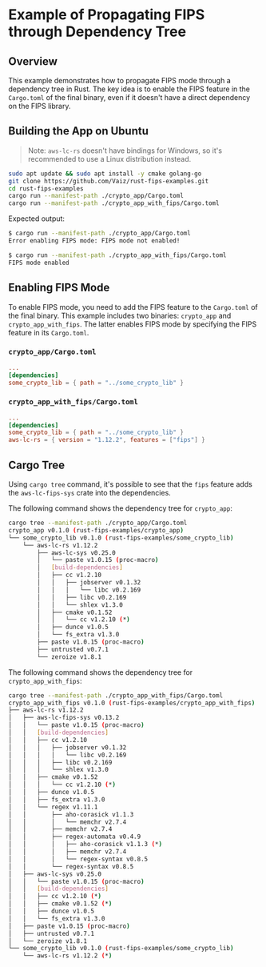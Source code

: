# Example of Propagating FIPS through Dependency Tree

## Overview

This example demonstrates how to propagate FIPS mode through a dependency tree in Rust. The key idea
is to enable the FIPS feature in the `Cargo.toml` of the final binary, even if it doesn't have a
direct dependency on the FIPS library.

## Building the App on Ubuntu

> Note: `aws-lc-rs` doesn't have bindings for Windows, so it's recommended to use a Linux distribution instead.

```bash
sudo apt update && sudo apt install -y cmake golang-go
git clone https://github.com/Vaiz/rust-fips-examples.git
cd rust-fips-examples
cargo run --manifest-path ./crypto_app/Cargo.toml
cargo run --manifest-path ./crypto_app_with_fips/Cargo.toml
```

Expected output:

```bash
$ cargo run --manifest-path ./crypto_app/Cargo.toml
Error enabling FIPS mode: FIPS mode not enabled!

$ cargo run --manifest-path ./crypto_app_with_fips/Cargo.toml
FIPS mode enabled
```

## Enabling FIPS Mode

To enable FIPS mode, you need to add the FIPS feature to the `Cargo.toml` of the final binary. This
example includes two binaries: `crypto_app` and `crypto_app_with_fips`. The latter enables FIPS mode
by specifying the FIPS feature in its `Cargo.toml`.

### `crypto_app/Cargo.toml`

```toml
...
[dependencies]
some_crypto_lib = { path = "../some_crypto_lib" }
```

### `crypto_app_with_fips/Cargo.toml`

```toml
...
[dependencies]
some_crypto_lib = { path = "../some_crypto_lib" }
aws-lc-rs = { version = "1.12.2", features = ["fips"] }
```

## Cargo Tree

Using `cargo tree` command, it's possible to see that the `fips` feature adds the `aws-lc-fips-sys`
crate into the dependencies.

The following command shows the dependency tree for `crypto_app`:

```bash
cargo tree --manifest-path ./crypto_app/Cargo.toml
crypto_app v0.1.0 (rust-fips-examples/crypto_app)
└── some_crypto_lib v0.1.0 (rust-fips-examples/some_crypto_lib)
    └── aws-lc-rs v1.12.2
        ├── aws-lc-sys v0.25.0
        │   └── paste v1.0.15 (proc-macro)
        │   [build-dependencies]
        │   ├── cc v1.2.10
        │   │   ├── jobserver v0.1.32
        │   │   │   └── libc v0.2.169
        │   │   ├── libc v0.2.169
        │   │   └── shlex v1.3.0
        │   ├── cmake v0.1.52
        │   │   └── cc v1.2.10 (*)
        │   ├── dunce v1.0.5
        │   └── fs_extra v1.3.0
        ├── paste v1.0.15 (proc-macro)
        ├── untrusted v0.7.1
        └── zeroize v1.8.1
```

The following command shows the dependency tree for `crypto_app_with_fips`:

```bash
cargo tree --manifest-path ./crypto_app_with_fips/Cargo.toml
crypto_app_with_fips v0.1.0 (rust-fips-examples/crypto_app_with_fips)
├── aws-lc-rs v1.12.2
│   ├── aws-lc-fips-sys v0.13.2
│   │   └── paste v1.0.15 (proc-macro)
│   │   [build-dependencies]
│   │   ├── cc v1.2.10
│   │   │   ├── jobserver v0.1.32
│   │   │   │   └── libc v0.2.169
│   │   │   ├── libc v0.2.169
│   │   │   └── shlex v1.3.0
│   │   ├── cmake v0.1.52
│   │   │   └── cc v1.2.10 (*)
│   │   ├── dunce v1.0.5
│   │   ├── fs_extra v1.3.0
│   │   └── regex v1.11.1
│   │       ├── aho-corasick v1.1.3
│   │       │   └── memchr v2.7.4
│   │       ├── memchr v2.7.4
│   │       ├── regex-automata v0.4.9
│   │       │   ├── aho-corasick v1.1.3 (*)
│   │       │   ├── memchr v2.7.4
│   │       │   └── regex-syntax v0.8.5
│   │       └── regex-syntax v0.8.5
│   ├── aws-lc-sys v0.25.0
│   │   └── paste v1.0.15 (proc-macro)
│   │   [build-dependencies]
│   │   ├── cc v1.2.10 (*)
│   │   ├── cmake v0.1.52 (*)
│   │   ├── dunce v1.0.5
│   │   └── fs_extra v1.3.0
│   ├── paste v1.0.15 (proc-macro)
│   ├── untrusted v0.7.1
│   └── zeroize v1.8.1
└── some_crypto_lib v0.1.0 (rust-fips-examples/some_crypto_lib)
    └── aws-lc-rs v1.12.2 (*)
```
